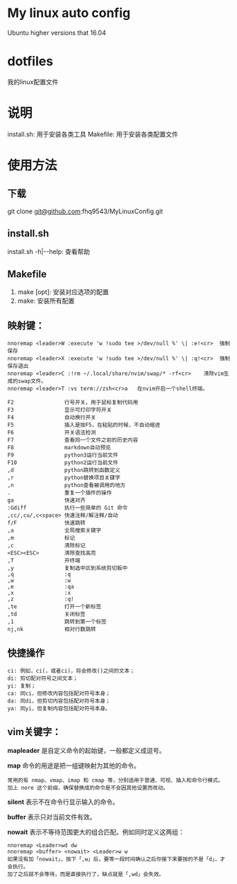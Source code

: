# My linux auto config
Ubuntu higher versions that 16.04

# dotfiles
我的linux配置文件

# 说明
install.sh: 用于安装各类工具
Makefile: 用于安装各类配置文件

# 使用方法
## 下载
git clone git@github.com:fhq9543/MyLinuxConfig.git

## install.sh
install.sh -h|--help: 查看帮助

## Makefile
1. make [opt]: 安装对应选项的配置
2. make: 安装所有配置

## 映射键：
    nnoremap <leader>W :execute 'w !sudo tee >/dev/null %' \| :e!<cr>  强制保存
    nnoremap <leader>X :execute 'w !sudo tee >/dev/null %' \| :q!<cr>  强制保存退出
    nnoremap <leader>C :!rm ~/.local/share/nvim/swap/* -rf<cr>    清除vim生成的swap文件。
    nnoremap <leader>T :vs term://zsh<cr>a   在nvim开启一个shell终端。

    F2                行号开关，用于鼠标复制代码用
    F3                显示可打印字符开关
    F4                自动换行开关
    F5                插入是按F5，在粘贴的时候，不自动缩进
    F6                开关语法检测
    F7                查看同一个文件之前的历史内容
    F8                markdown自动预览
    F9                python3运行当前文件
    F10               python2运行当前文件
    ,d                python跳转到函数定义
    ,r                python替换项目关键字
    ,n                python查看被调用的地方
    .                 重复一个插件的操作
    ga                快速对齐
    :Gdiff            执行一些简单的 Git 命令
    ,cc/,cu/,c<space> 快速注释/解注释/自动
    f/F               快速跳转
    ,a                全局搜索关键字
    ,m                标记
    ,c                清除标记
    <ESC><ESC>        清除查找高亮
    ,T                开终端
    ,y                复制选中区到系统剪切板中
    ,q                :q
    ,w                :w
    ,e                :qa
    ,x                :x
    ,z                :q!
    ,te               打开一个新标签
    ,td               关闭标签
    ,1                跳转到第一个标签
    nj,nk             相对行数跳转

## 快捷操作

    ci: 例如，ci(，或者ci)，将会修改()之间的文本；
    di: 剪切配对符号之间文本；
    yi: 复制；
    ca: 同ci，但修改内容包括配对符号本身；
    da: 同di，但剪切内容包括配对符号本身；
    ya: 同yi，但复制内容包括配对符号本身。

## vim关键字：
**mapleader** 是自定义命令的起始键，一般都定义成逗号。

**map** 命令的用途是把一组键映射为其他的命令。

    常用的有 nmap、vmap、imap 和 cmap 等，分别适用于普通、可视、插入和命令行模式。
    加上 nore 这个前缀，确保替换成的命令是不会因其他设置而改动。

**silent** 表示不在命令行显示输入的命令。

**buffer** 表示只对当前文件有效。

**nowait** 表示不等待范围更大的组合匹配。例如同时定义这两组：

    nnoremap <Leader>wd dw
    nnoremap <buffer> <nowait> <Leader>w w
    如果没有加「nowait」，按下「,w」后，要等一段时间确认之后你接下来要按的不是「d」，才会执行。
    加了之后就不会等待，而是直接执行了，缺点就是「,wd」会失效。

